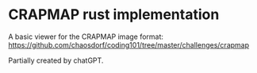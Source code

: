 # CRAPMAP rust implementation

A basic viewer for the CRAPMAP image format: https://github.com/chaosdorf/coding101/tree/master/challenges/crapmap

Partially created by chatGPT.
